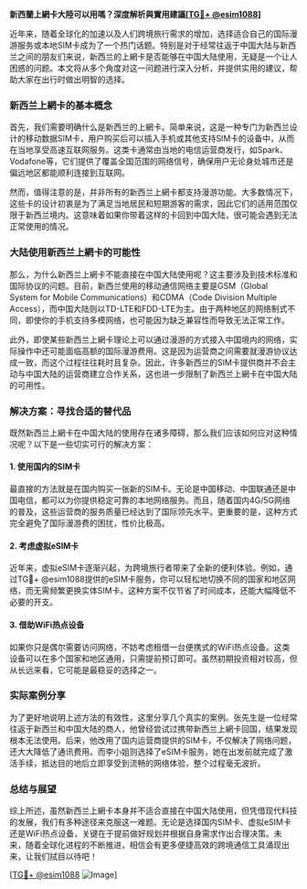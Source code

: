 **新西蘭上網卡大陸可以用嗎？深度解析與實用建議[[TG💪+ @esim1088](https://t.me/s/esim1088)]**

近年来，随着全球化的加速以及人们跨境旅行需求的增加，选择适合自己的国际漫游服务或本地SIM卡成为了一个热门话题。特别是对于经常往返于中国大陆与新西兰之间的朋友们来说，新西兰的上網卡是否能够在中国大陆使用，无疑是一个让人困惑的问题。本文将从多个角度对这一问题进行深入分析，并提供实用的建议，帮助大家在出行时做出明智的选择。

### 新西兰上網卡的基本概念

首先，我们需要明确什么是新西兰的上網卡。简单来说，这是一种专门为新西兰设计的移动数据SIM卡，用户购买后可以插入手机或其他支持SIM卡的设备中，从而在当地享受高速互联网服务。这类卡通常由当地的电信运营商发行，如Spark、Vodafone等，它们提供了覆盖全国范围的网络信号，确保用户无论身处城市还是偏远地区都能顺利连接到互联网。

然而，值得注意的是，并非所有的新西兰上網卡都支持漫游功能。大多数情况下，这些卡的设计初衷是为了满足当地居民和短期游客的需求，因此它们的适用范围仅限于新西兰境内。这意味着如果你带着这样的卡回到中国大陆，很可能会遇到无法正常使用的情况。

### 大陆使用新西兰上網卡的可能性

那么，为什么新西兰上網卡不能直接在中国大陆使用呢？这主要涉及到技术标准和国际协议的问题。目前，新西兰使用的移动通信网络主要是GSM（Global System for Mobile Communications）和CDMA（Code Division Multiple Access），而中国大陆则以TD-LTE和FDD-LTE为主。由于两种地区的网络制式不同，即使你的手机支持多模网络，也可能因为缺乏兼容性而导致无法正常工作。

此外，即使某些新西兰上網卡理论上可以通过漫游的方式接入中国境内的网络，实际操作中还可能面临高额的国际漫游费用。这是因为运营商之间需要就漫游协议达成一致，而这个过程往往耗时且复杂。因此，许多新西兰的SIM卡提供商并不会主动与中国大陆的运营商建立合作关系，这也进一步限制了新西兰上網卡在中国大陆的可用性。

### 解决方案：寻找合适的替代品

既然新西兰上網卡在中国大陆的使用存在诸多障碍，那么我们应该如何应对这种情况呢？以下是一些切实可行的解决方案：

#### 1. 使用国内的SIM卡
最直接的方法就是在国内购买一张新的SIM卡。无论是中国移动、中国联通还是中国电信，都可以为你提供稳定可靠的本地网络服务。而且，随着国内4G/5G网络的普及，这些运营商的服务质量已经达到了国际领先水平。更重要的是，这种方式完全避免了国际漫游费的困扰，性价比极高。

#### 2. 考虑虚拟eSIM卡
近年来，虚拟eSIM卡逐渐兴起，为跨境旅行者带来了全新的便利体验。例如，通过TG💪+ @esim1088提供的eSIM卡服务，你可以轻松地切换不同的国家和地区网络，而无需频繁更换实体SIM卡。这种方案不仅节省了时间成本，还能大幅降低不必要的开支。

#### 3. 借助WiFi热点设备
如果你只是偶尔需要访问网络，不妨考虑租借一台便携式的WiFi热点设备。这类设备可以在多个国家和地区通用，只需提前预订即可。虽然初期投资相对较高，但从长远来看，它可能是最稳妥的选择之一。

### 实际案例分享

为了更好地说明上述方法的有效性，这里分享几个真实的案例。张先生是一位经常往返于新西兰和中国大陆的商人，他曾经尝试过携带新西兰上網卡回国，结果发现根本无法使用。后来，他改用了国内运营商提供的SIM卡，不仅解决了网络问题，还大大降低了通讯费用。而李小姐则选择了eSIM卡服务，她在出发前就完成了激活手续，抵达目的地后立即享受到流畅的网络体验，整个过程毫无波折。

### 总结与展望

综上所述，虽然新西兰上網卡本身并不适合直接在中国大陆使用，但凭借现代科技的发展，我们有多种途径来克服这一难题。无论是选择国内SIM卡、虚拟eSIM卡还是WiFi热点设备，关键在于提前做好规划并根据自身需求作出合理决策。未来，随着全球化进程的不断推进，相信会有更多便捷高效的跨境通信工具涌现出来，让我们拭目以待吧！

[[TG💪+ @esim1088](https://t.me/s/esim1088) ![Image](https://i.postimg.cc/4NQfJmqS/Snipaste-2025-05-13-00-14-12.png)]